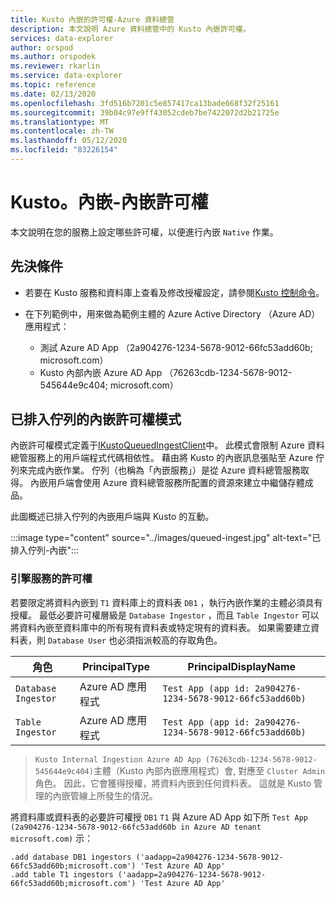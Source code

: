 ```yaml
---
title: Kusto 內嵌的許可權-Azure 資料總管
description: 本文說明 Azure 資料總管中的 Kusto 內嵌許可權。
services: data-explorer
author: orspod
ms.author: orspodek
ms.reviewer: rkarlin
ms.service: data-explorer
ms.topic: reference
ms.date: 02/13/2020
ms.openlocfilehash: 3fd516b7201c5e857417ca13bade668f32f25161
ms.sourcegitcommit: 39b04c97e9ff43052cdeb7be7422072d2b21725e
ms.translationtype: MT
ms.contentlocale: zh-TW
ms.lasthandoff: 05/12/2020
ms.locfileid: "83226154"
---
```

# <a name="kustoingest---ingestion-permissions"></a>Kusto。內嵌-內嵌許可權

本文說明在您的服務上設定哪些許可權，以便進行內嵌 `Native` 作業。

## <a name="prerequisites"></a>先決條件

* 若要在 Kusto 服務和資料庫上查看及修改授權設定，請參閱[Kusto 控制命令](../../management/security-roles.md)。

* 在下列範例中，用來做為範例主體的 Azure Active Directory （Azure AD）應用程式：
    * 測試 Azure AD App （2a904276-1234-5678-9012-66fc53add60b; microsoft.com）
    * Kusto 內部內嵌 Azure AD App （76263cdb-1234-5678-9012-545644e9c404; microsoft.com）

## <a name="ingestion-permission-mode-for-queued-ingestion"></a>已排入佇列的內嵌許可權模式

內嵌許可權模式定義于[IKustoQueuedIngestClient](kusto-ingest-client-reference.md#interface-ikustoqueuedingestclient)中。 此模式會限制 Azure 資料總管服務上的用戶端程式代碼相依性。 藉由將 Kusto 的內嵌訊息張貼至 Azure 佇列來完成內嵌作業。 佇列（也稱為「內嵌服務」）是從 Azure 資料總管服務取得。 內嵌用戶端會使用 Azure 資料總管服務所配置的資源來建立中繼儲存體成品。

此圖概述已排入佇列的內嵌用戶端與 Kusto 的互動。

:::image type="content" source="../images/queued-ingest.jpg" alt-text="已排入佇列-內嵌":::

### <a name="permissions-on-the-engine-service"></a>引擎服務的許可權

若要限定將資料內嵌到 `T1` 資料庫上的資料表 `DB1` ，執行內嵌作業的主體必須具有授權。
最低必要許可權層級是 `Database Ingestor` ，而且 `Table Ingestor` 可以將資料內嵌至資料庫中的所有現有資料表或特定現有的資料表。
如果需要建立資料表，則 `Database User` 也必須指派較高的存取角色。


|角色                 |PrincipalType        |PrincipalDisplayName
|---------------------|---------------------|------------
|`Database Ingestor`  |Azure AD 應用程式 |`Test App (app id: 2a904276-1234-5678-9012-66fc53add60b)`
|`Table Ingestor`     |Azure AD 應用程式 |`Test App (app id: 2a904276-1234-5678-9012-66fc53add60b)`

>`Kusto Internal Ingestion Azure AD App (76263cdb-1234-5678-9012-545644e9c404)`主體（Kusto 內部內嵌應用程式）會, 對應至 `Cluster Admin` 角色。 因此，它會獲得授權，將資料內嵌到任何資料表。 這就是 Kusto 管理的內嵌管線上所發生的情況。

將資料庫或資料表的必要許可權授 `DB1` `T1` 與 Azure AD App 如下所 `Test App (2a904276-1234-5678-9012-66fc53add60b in Azure AD tenant microsoft.com)` 示：

```kusto
.add database DB1 ingestors ('aadapp=2a904276-1234-5678-9012-66fc53add60b;microsoft.com') 'Test Azure AD App'
.add table T1 ingestors ('aadapp=2a904276-1234-5678-9012-66fc53add60b;microsoft.com') 'Test Azure AD App'
```
